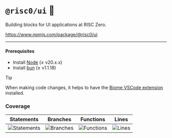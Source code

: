 # `@risc0/ui` 🎨

Building blocks for UI applications at RISC Zero.

https://www.npmjs.com/package/@risc0/ui

---

#### Prerequisites

- Install [Node](https://nodejs.org/en) (≥ v20.x.x)
- Install [bun](https://bun.sh/) (≥ v1.1.18)

> [!TIP]  
> When making code changes, it helps to have the [Biome VSCode extension](https://marketplace.visualstudio.com/items?itemName=biomejs.biome) installed.

### Coverage 

| Statements                  | Branches                | Functions                 | Lines             |
| --------------------------- | ----------------------- | ------------------------- | ----------------- |
| ![Statements](https://img.shields.io/badge/statements-40.8%25-red.svg?style=flat) | ![Branches](https://img.shields.io/badge/branches-78.49%25-red.svg?style=flat) | ![Functions](https://img.shields.io/badge/functions-69.81%25-red.svg?style=flat) | ![Lines](https://img.shields.io/badge/lines-40.8%25-red.svg?style=flat) |
